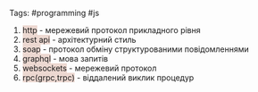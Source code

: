 Tags: #programming #js
1. <span style="background:rgba(163, 67, 31, 0.2)">http</span> - мережевий протокол прикладного рівня
2. <span style="background:rgba(163, 67, 31, 0.2)">rest api</span>  - архітектурний стиль
3. <span style="background:rgba(163, 67, 31, 0.2)">soap</span> - протокол обміну структурованими повідомленнями
4. <span style="background:rgba(163, 67, 31, 0.2)">graphql</span> - мова запитів
5. <span style="background:rgba(163, 67, 31, 0.2)">websockets</span> - мережевий протокол 
6. <span style="background:rgba(163, 67, 31, 0.2)">rpc(grpc,trpc)</span> - віддалений виклик процедур